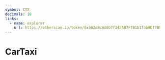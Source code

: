 ```yaml
---
symbol: CTX
decimals: 18
links:
  - name: explorer
    url: https://etherscan.io/token/0x662aBcAd0b7f345AB7FfB1b1fbb9Df7894f18e66
---
```


# CarTaxi
